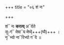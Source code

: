 +++
title = "०६ शं नः"

+++

शं᳓ नः **करत्य्** अ᳓र्वते  
सु-गं᳓ मेषा᳓य मेष्ये᳙+++(ष्यै)+++ ।  
नृ᳓भ्यो ना᳓रिभ्यो ग᳓वे ॥

